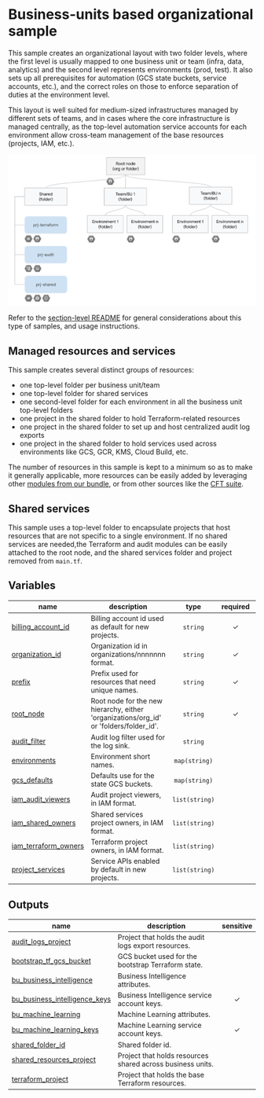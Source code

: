 # Business-units based organizational sample

This sample creates an organizational layout with two folder levels, where the first level is usually mapped to one business unit or team (infra, data, analytics) and the second level represents environments (prod, test). It also sets up all prerequisites for automation (GCS state buckets, service accounts, etc.), and the correct roles on those to enforce separation of duties at the environment level.

This layout is well suited for medium-sized infrastructures managed by different sets of teams, and in cases where the core infrastructure is managed centrally, as the top-level automation service accounts for each environment allow cross-team management of the base resources (projects, IAM, etc.).

![High-level diagram](diagram.png "High-level diagram")

Refer to the [section-level README](../README.md) for general considerations about this type of samples, and usage instructions.

## Managed resources and services

This sample creates several distinct groups of resources:

- one top-level folder per business unit/team
- one top-level folder for shared services
- one second-level folder for each environment in all the business unit top-level folders
- one project in the shared folder to hold Terraform-related resources
- one project in the shared folder to set up and host centralized audit log exports
- one project in the shared folder to hold services used across environments like GCS, GCR, KMS, Cloud Build, etc.

The number of resources in this sample is kept to a minimum so as to make it generally applicable, more resources can be easily added by leveraging other [modules from our bundle](../../../modules/), or from other sources like the [CFT suite](https://github.com/terraform-google-modules).

## Shared services

This sample uses a top-level folder to encapsulate projects that host resources that are not specific to a single environment. If no shared services are needed,the Terraform and audit modules can be easily attached to the root node, and the shared services folder and project removed from `main.tf`.
<!-- BEGIN TFDOC -->

## Variables

| name | description | type | required | default |
|---|---|:---:|:---:|:---:|
| [billing_account_id](variables.tf#L27) | Billing account id used as default for new projects. | <code>string</code> | ✓ |  |
| [organization_id](variables.tf#L69) | Organization id in organizations/nnnnnnn format. | <code>string</code> | ✓ |  |
| [prefix](variables.tf#L74) | Prefix used for resources that need unique names. | <code>string</code> | ✓ |  |
| [root_node](variables.tf#L88) | Root node for the new hierarchy, either 'organizations/org_id' or 'folders/folder_id'. | <code>string</code> | ✓ |  |
| [audit_filter](variables.tf#L17) | Audit log filter used for the log sink. | <code>string</code> |  | <code title="&#34;&#10;logName: &#34;&#47;logs&#47;cloudaudit.googleapis.com&#37;2Factivity&#34;&#10;OR&#10;logName: &#34;&#47;logs&#47;cloudaudit.googleapis.com&#37;2Fsystem_event&#34;&#34;">&#8230;</code> |
| [environments](variables.tf#L32) | Environment short names. | <code>map&#40;string&#41;</code> |  | <code title="&#123;&#10;  dev  &#61; &#34;Development&#34;,&#10;  test &#61; &#34;Testing&#34;,&#10;  prod &#61; &#34;Production&#34;&#10;&#125;">&#123;&#8230;&#125;</code> |
| [gcs_defaults](variables.tf#L42) | Defaults use for the state GCS buckets. | <code>map&#40;string&#41;</code> |  | <code title="&#123;&#10;  location      &#61; &#34;EU&#34;&#10;  storage_class &#61; &#34;MULTI_REGIONAL&#34;&#10;&#125;">&#123;&#8230;&#125;</code> |
| [iam_audit_viewers](variables.tf#L51) | Audit project viewers, in IAM format. | <code>list&#40;string&#41;</code> |  | <code>&#91;&#93;</code> |
| [iam_shared_owners](variables.tf#L57) | Shared services project owners, in IAM format. | <code>list&#40;string&#41;</code> |  | <code>&#91;&#93;</code> |
| [iam_terraform_owners](variables.tf#L63) | Terraform project owners, in IAM format. | <code>list&#40;string&#41;</code> |  | <code>&#91;&#93;</code> |
| [project_services](variables.tf#L79) | Service APIs enabled by default in new projects. | <code>list&#40;string&#41;</code> |  | <code title="&#91;&#10;  &#34;container.googleapis.com&#34;,&#10;  &#34;stackdriver.googleapis.com&#34;,&#10;&#93;">&#91;&#8230;&#93;</code> |

## Outputs

| name | description | sensitive |
|---|---|:---:|
| [audit_logs_project](outputs.tf#L17) | Project that holds the audit logs export resources. |  |
| [bootstrap_tf_gcs_bucket](outputs.tf#L22) | GCS bucket used for the bootstrap Terraform state. |  |
| [bu_business_intelligence](outputs.tf#L27) | Business Intelligence attributes. |  |
| [bu_business_intelligence_keys](outputs.tf#L37) | Business Intelligence service account keys. | ✓ |
| [bu_machine_learning](outputs.tf#L43) | Machine Learning attributes. |  |
| [bu_machine_learning_keys](outputs.tf#L53) | Machine Learning service account keys. | ✓ |
| [shared_folder_id](outputs.tf#L59) | Shared folder id. |  |
| [shared_resources_project](outputs.tf#L64) | Project that holds resources shared across business units. |  |
| [terraform_project](outputs.tf#L69) | Project that holds the base Terraform resources. |  |

<!-- END TFDOC -->
